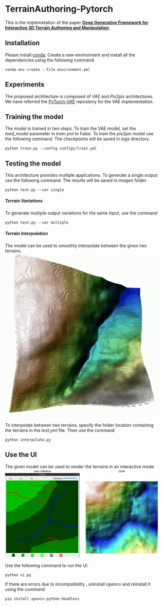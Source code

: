 # TerrainAuthoring-Pytorch

This is the implemetation of the paper **[Deep Generative Framework for Interactive 3D Terrain Authoring and Manipulation](https://arxiv.org/abs/2201.02369)**.


## Installation
Please install [conda](https://docs.anaconda.com/anaconda/install/index.html). Create a new environment and install all the dependencies using the following command
```
conda env create --file environment.yml
```
<!-- 
## Dataset -->

## Experiments
The proposed architecture is composed of *VAE* and *Pix2pix* architectures. We have referred the [PyTorch-VAE](https://github.com/AntixK/PyTorch-VAE) repository for the VAE implementation.
 
## Training the model
The model is trained in two steps. To train the VAE model, set the *load_model* parameter in *train.yml* to False. To train the *pix2pix* model use the following command. The checkpoints will be saved in *logs* directory.
```
python train.py --config configs/train.yml
```


## Testing the model
This architecture provides multiple applications. To generate a single output use the following command. The results will be saved in *images* folder.
```
python test.py --var single
```

##### Terrain Variations
To generate multiple output variations for the same input, use the command
```
python test.py --var multiple
```

##### Terrain Interpolation
The model can be used to smoothly interpolate between the given two terrains. ![](./images/interpolation.gif) 

To interpolate between two terrains, specify the folder location containing the terrains in the *test.yml* file. Then use the command
```
python interpolate.py
```


## Use the UI
The given model can be used to render the terrains in an interactive mode. ![](images/UI.png)

Use the following command to run the UI. 
```
python ui.py
```
If there are errors due to incompatibility , uninstall opencv and reinstall it using the command
```
pip install opencv-python-headless 
```







